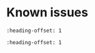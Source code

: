 # Known issues


```{include} ../topics/demos_not_support_sdm.md
:heading-offset: 1
```
```{include} ../../../../known_issues_single/demos_not_support_sdm.md
:heading-offset: 1
```
